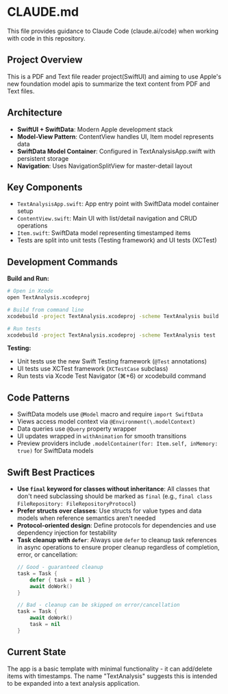 # CLAUDE.md

This file provides guidance to Claude Code (claude.ai/code) when working with code in this repository.

## Project Overview

This is a PDF and Text file reader project(SwiftUI) and aiming to use Apple's new foundation model apis to summarize the text content from PDF and Text files.

## Architecture

- **SwiftUI + SwiftData**: Modern Apple development stack
- **Model-View Pattern**: ContentView handles UI, Item model represents data
- **SwiftData Model Container**: Configured in TextAnalysisApp.swift with persistent storage
- **Navigation**: Uses NavigationSplitView for master-detail layout

## Key Components

- `TextAnalysisApp.swift`: App entry point with SwiftData model container setup
- `ContentView.swift`: Main UI with list/detail navigation and CRUD operations
- `Item.swift`: SwiftData model representing timestamped items
- Tests are split into unit tests (Testing framework) and UI tests (XCTest)

## Development Commands

**Build and Run:**
```bash
# Open in Xcode
open TextAnalysis.xcodeproj

# Build from command line
xcodebuild -project TextAnalysis.xcodeproj -scheme TextAnalysis build

# Run tests
xcodebuild -project TextAnalysis.xcodeproj -scheme TextAnalysis test
```

**Testing:**
- Unit tests use the new Swift Testing framework (`@Test` annotations)
- UI tests use XCTest framework (`XCTestCase` subclass)
- Run tests via Xcode Test Navigator (⌘+6) or xcodebuild command

## Code Patterns

- SwiftData models use `@Model` macro and require `import SwiftData`
- Views access model context via `@Environment(\.modelContext)`
- Data queries use `@Query` property wrapper
- UI updates wrapped in `withAnimation` for smooth transitions
- Preview providers include `.modelContainer(for: Item.self, inMemory: true)` for SwiftData models

## Swift Best Practices

- **Use `final` keyword for classes without inheritance**: All classes that don't need subclassing should be marked as `final` (e.g., `final class FileRepository: FileRepositoryProtocol`)
- **Prefer structs over classes**: Use structs for value types and data models when reference semantics aren't needed
- **Protocol-oriented design**: Define protocols for dependencies and use dependency injection for testability
- **Task cleanup with `defer`**: Always use `defer` to cleanup task references in async operations to ensure proper cleanup regardless of completion, error, or cancellation:
  ```swift
  // Good - guaranteed cleanup
  task = Task {
      defer { task = nil }
      await doWork()
  }
  
  // Bad - cleanup can be skipped on error/cancellation
  task = Task {
      await doWork()
      task = nil
  }
  ```

## Current State

The app is a basic template with minimal functionality - it can add/delete items with timestamps. The name "TextAnalysis" suggests this is intended to be expanded into a text analysis application.